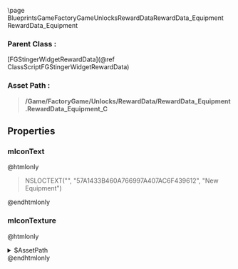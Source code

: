\page BlueprintsGameFactoryGameUnlocksRewardDataRewardData_Equipment RewardData_Equipment
### Parent Class :
[FGStingerWidgetRewardData](@ref ClassScriptFGStingerWidgetRewardData)
### Asset Path :
<b><blockquote>/Game/FactoryGame/Unlocks/RewardData/RewardData_Equipment.RewardData_Equipment_C</blockquote></b>
## Properties

### mIconText
@htmlonly
<blockquote>NSLOCTEXT("", "57A1433B460A766997A407AC6F439612", "New Equipment")</blockquote>
@endhtmlonly

### mIconTexture
@htmlonly
<details>
 <summary>$AssetPath</summary>
<b><a href="_blueprints_game_factory_game_interface_u_i_assets_small_icons_small_icon__equipment.html"><blockquote>SmallIcon_Equipment</blockquote></a></b>
</details>
@endhtmlonly

